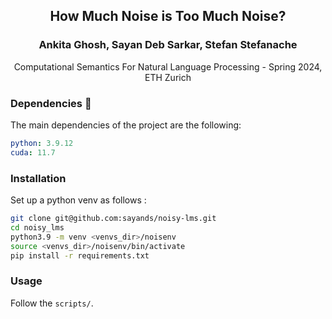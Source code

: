 <div align='center'>
<h2 align="center">How Much Noise is Too Much Noise? </h2>
<h3 align="center">Ankita Ghosh, Sayan Deb Sarkar, Stefan Stefanache </h3>
Computational Semantics For Natural Language Processing - Spring 2024, ETH Zurich 

</div>

### Dependencies :memo:
The main dependencies of the project are the following:
```yaml
python: 3.9.12
cuda: 11.7
```

### Installation
Set up a python venv as follows :
```bash
git clone git@github.com:sayands/noisy-lms.git
cd noisy_lms
python3.9 -m venv <venvs_dir>/noisenv
source <venvs_dir>/noisenv/bin/activate
pip install -r requirements.txt
```

### Usage
Follow the ``scripts/``.
